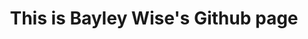 ---
layout: home
title: This is Bayley Wise's Github page 
paragraph: This is my test paragraph!
---